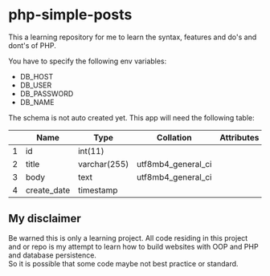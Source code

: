 # php-simple-posts
This a learning repository for me to learn the syntax, features and do's and dont's of PHP.

You have to specify the following env variables:

- DB_HOST
- DB_USER
- DB_PASSWORD
- DB_NAME

The schema is not auto created yet. This app will need the following table:

| |	Name        |	Type         | Collation	        | Attributes | Null |	Default           |	Comments | Extra             |
|-|-------------|--------------|--------------------|------------|------|-------------------|----------|-------------------|
|1|	id          |	int(11)      |         	          |            | No   | None              |		       | AUTO_INCREMENT    |
|2|	title       |	varchar(255) | utf8mb4_general_ci |            | No	  | None              |		       |                   |
|3|	body        |	text         | utf8mb4_general_ci |            | No		|	                  |          |                   |
|4|	create_date | timestamp		 | 	                  |            | No   | CURRENT_TIMESTAMP	|	         | DEFAULT_GENERATED |

## My disclaimer
Be warned this is only a learning project. All code residing in this project and or repo is my attempt to learn 
how to build websites with OOP and PHP and database persistence.  
So it is possible that some code maybe not best practice or standard. 


